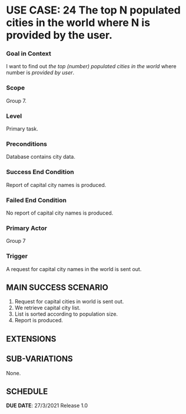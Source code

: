 # USE CASE: 24 The top N populated cities in the world where N is provided by the user.

### Goal in Context

I want to find out *the top (number) populated cities in the world* where number is *provided by user*.

### Scope

Group 7.

### Level

Primary task.

### Preconditions

Database contains city data.

### Success End Condition

Report of capital city names is produced.

### Failed End Condition

No report of capital city names is produced.

### Primary Actor

Group 7

### Trigger

A request for capital city names in the world is sent out.

## MAIN SUCCESS SCENARIO

1. Request for capital cities in world is sent out.
2. We retrieve capital city list.
3. List is sorted according to population size.
4. Report is produced.

## EXTENSIONS

## SUB-VARIATIONS

None.

## SCHEDULE

**DUE DATE**: 27/3/2021 Release 1.0
